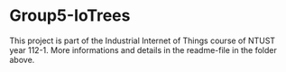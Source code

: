 # Group5-IoTrees
This project is part of the Industrial Internet of Things course of NTUST year 112-1.
More informations and details in the readme-file in the folder above.

